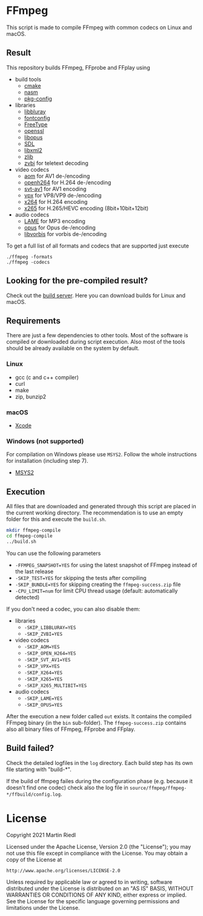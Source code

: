 # FFmpeg
This script is made to compile FFmpeg with common codecs on Linux and macOS.

## Result
This repository builds FFmpeg, FFprobe and FFplay using
- build tools
    - [cmake](https://cmake.org/)
    - [nasm](http://www.nasm.us/)
    - [pkg-config](https://www.freedesktop.org/wiki/Software/pkg-config/)
- libraries
    - [libbluray](https://www.videolan.org/developers/libbluray.html)
    - [fontconfig](https://www.freedesktop.org/wiki/Software/fontconfig/)
    - [FreeType](https://freetype.org)
    - [openssl](https://www.openssl.org/)
    - [libopus](https://www.opus-codec.org)
    - [SDL](https://www.libsdl.org/)
    - [libxml2](http://xmlsoft.org)
    - [zlib](https://www.zlib.net)
    - [zvbi](https://sourceforge.net/projects/zapping/) for teletext decoding
- video codecs
    - [aom](https://aomedia.org/) for AV1 de-/encoding
    - [openh264](https://www.openh264.org/) for H.264 de-/encoding
    - [svt-av1](https://gitlab.com/AOMediaCodec/SVT-AV1) for AV1 encoding
    - [vpx](https://www.webmproject.org/) for VP8/VP9 de-/encoding
    - [x264](http://www.videolan.org/developers/x264.html) for H.264 encoding
    - [x265](https://www.videolan.org/developers/x265.html) for H.265/HEVC encoding (8bit+10bit+12bit)
- audio codecs
    - [LAME](http://lame.sourceforge.net/) for MP3 encoding
    - [opus](https://opus-codec.org/) for Opus de-/encoding
    - [libvorbis](https://xiph.org/vorbis/) for vorbis de-/encoding

To get a full list of all formats and codecs that are supported just execute
```
./ffmpeg -formats
./ffmpeg -codecs
```

## Looking for the pre-compiled result?
Check out the [build server](https://ffmpeg.martin-riedl.de). Here you can download builds for Linux and macOS.

## Requirements
There are just a few dependencies to other tools. Most of the software is compiled or downloaded during script execution. Also most of the tools should be already available on the system by default.

### Linux
- gcc (c and c++ compiler)
- curl
- make
- zip, bunzip2

### macOS
- [Xcode](https://apps.apple.com/de/app/xcode/id497799835)

### Windows (not supported)
For compilation on Windows please use `MSYS2`. Follow the whole instructions for installation (including step 7).
- [MSYS2](https://www.msys2.org/)

## Execution
All files that are downloaded and generated through this script are placed in the current working directory. The recommendation is to use an empty folder for this and execute the `build.sh`.
```sh
mkdir ffmpeg-compile
cd ffmpeg-compile
../build.sh
```

You can use the following parameters
- `-FFMPEG_SNAPSHOT=YES` for using the latest snapshot of FFmpeg instead of the last release
- `-SKIP_TEST=YES` for skipping the tests after compiling
- `-SKIP_BUNDLE=YES` for skipping creating the `ffmpeg-success.zip` file
- `-CPU_LIMIT=num` for limit CPU thread usage (default: automatically detected)

If you don't need a codec, you can also disable them:
- libraries
    - `-SKIP_LIBBLURAY=YES`
    - `-SKIP_ZVBI=YES`
- video codecs
    - `-SKIP_AOM=YES`
    - `-SKIP_OPEN_H264=YES`
    - `-SKIP_SVT_AV1=YES`
    - `-SKIP_VPX=YES`
    - `-SKIP_X264=YES`
    - `-SKIP_X265=YES`
    - `-SKIP_X265_MULTIBIT=YES`
- audio codecs
    - `-SKIP_LAME=YES`
    - `-SKIP_OPUS=YES`

After the execution a new folder called `out` exists. It contains the compiled FFmpeg binary (in the `bin` sub-folder).
The `ffmpeg-success.zip` contains also all binary files of FFmpeg, FFprobe and FFplay.

## Build failed?
Check the detailed logfiles in the `log` directory. Each build step has its own file starting with "build-*".

If the build of ffmpeg failes during the configuration phase (e.g. because it doesn't find one codec) check also the log file in `source/ffmpeg/ffmpeg-*/ffbuild/config.log`.

# License
Copyright 2021 Martin Riedl

Licensed under the Apache License, Version 2.0 (the "License");
you may not use this file except in compliance with the License.
You may obtain a copy of the License at

    http://www.apache.org/licenses/LICENSE-2.0

Unless required by applicable law or agreed to in writing, software
distributed under the License is distributed on an "AS IS" BASIS,
WITHOUT WARRANTIES OR CONDITIONS OF ANY KIND, either express or implied.
See the License for the specific language governing permissions and
limitations under the License.
